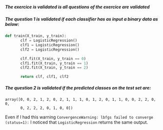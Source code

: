 ##### The exercice is validated is all questions of the exercice are validated

##### The question 1 is validated if each classifier has as input a binary data as below:

```python
def train(X_train, y_train):
       clf = LogisticRegression()
       clf1 = LogisticRegression()
       clf2 = LogisticRegression()
       
       clf.fit(X_train, y_train == 0)
       clf1.fit(X_train, y_train == 1)
       clf2.fit(X_train, y_train == 2)
       
       return clf, clf1, clf2
```

##### The question 2 is validated if the predicted classes on the test set are:

```console
array([0, 0, 2, 1, 2, 0, 2, 1, 1, 1, 0, 1, 2, 0, 1, 1, 0, 0, 2, 2, 0, 0,
       0, 2, 2, 2, 0, 1, 0, 0])
```

Even if I had this warning `ConvergenceWarning: lbfgs failed to converge (status=1):` I noticed that `LogisticRegression` returns the same output.
